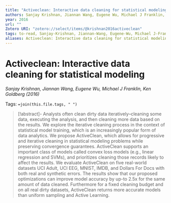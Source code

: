 ```yaml
---
title: "Activeclean: Interactive data cleaning for statistical modeling"
authors: Sanjay Krishnan, Jiannan Wang, Eugene Wu, Michael J Franklin, Ken Goldberg
year: 2016
url: ""
Zotero URI: "zotero://select/items/@krishnan2016activeclean"
tags: to-read, Sanjay-Krishnan, Jiannan-Wang, Eugene-Wu, Michael J-Franklin, Ken-Goldberg
aliases: Activeclean: Interactive data cleaning for statistical modeling
---
```


# Activeclean: Interactive data cleaning for statistical modeling  
_Sanjay Krishnan, Jiannan Wang, Eugene Wu, Michael J Franklin, Ken Goldberg (2016)_

Tags: `=join(this.file.tags, " ")`

> [!abstract]-
> Analysts often clean dirty data iteratively–cleaning some data, executing the analysis, and then cleaning more data based on the results. We explore the iterative cleaning process in the context of statistical model training, which is an increasingly popular form of data analytics. We propose ActiveClean, which allows for progressive and iterative cleaning in statistical modeling problems while preserving convergence guarantees. ActiveClean supports an important class of models called convex loss models (e.g., linear regression and SVMs), and prioritizes cleaning those records likely to affect the results. We evaluate ActiveClean on five real-world datasets UCI Adult, UCI EEG, MNIST, IMDB, and Dollars For Docs with both real and synthetic errors. The results show that our proposed optimizations can improve model accuracy by up-to 2.5x for the same amount of data cleaned. Furthermore for a fixed cleaning budget and on all real dirty datasets, ActiveClean returns more accurate models than uniform sampling and Active Learning.


